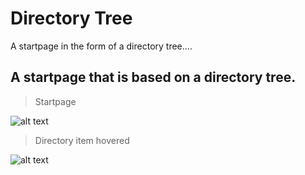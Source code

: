 # Directory Tree  
A startpage in the form of a directory tree....

## A startpage that is based on a directory tree.

>Startpage

![alt text](http://i.imgur.com/v3chM0Y.png "Startpage")

>Directory item hovered

![alt text](http://i.imgur.com/ONRwBWd.png "Directory item hovered")
